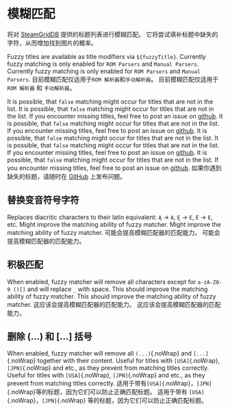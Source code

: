 # 模糊匹配

将对 [SteamGridDB](http://www.steamgriddb.com/) 提供的标题列表进行模糊匹配。 它将尝试填补标题中缺失的字符，从而增加找到图片的概率。

Fuzzy titles are available as title modifiers via `${fuzzyTitle}`. Currently fuzzy matching is only enabled for `ROM Parsers` and `Manual Parsers`. Currently fuzzy matching is only enabled for `ROM Parsers` and `Manual Parsers`. 目前模糊匹配仅适用于`ROM 解析器`和`手动解析器`。 目前模糊匹配仅适用于 `ROM 解析器` 和 `手动解析器`。

It is possible, that `false` matching might occur for titles that are not in the list. It is possible, that `false` matching might occur for titles that are not in the list. If you encounter missing titles, feel free to post an issue on [github](https://github.com/FrogTheFrog/steam-rom-manager/issues). It is possible, that `false` matching might occur for titles that are not in the list. If you encounter missing titles, feel free to post an issue on [github](https://github.com/FrogTheFrog/steam-rom-manager/issues). It is possible, that `false` matching might occur for titles that are not in the list. It is possible, that `false` matching might occur for titles that are not in the list. If you encounter missing titles, feel free to post an issue on [github](https://github.com/FrogTheFrog/steam-rom-manager/issues). It is possible, that `false` matching might occur for titles that are not in the list. If you encounter missing titles, feel free to post an issue on [github](https://github.com/FrogTheFrog/steam-rom-manager/issues). 如果你遇到缺失的标题，请随时在 [GitHub](https://github.com/FrogTheFrog/steam-rom-manager/issues) 上发布问题。

## 替换变音符号字符

Replaces diacritic characters to their latin equivalent: `Ą` -> `A`, `Ę` -> `E`, `Ė` -> `E`, etc. Might improve the matching ability of fuzzy matcher. Might improve the matching ability of fuzzy matcher. 可能会提高模糊匹配器的匹配能力。 可能会提高模糊匹配器的匹配能力。

## 积极匹配

When enabled, fuzzy matcher will remove all characters except for `a-zA-Z0-9 ()[]` and will replace `_` with space. This should improve the matching ability of fuzzy matcher. This should improve the matching ability of fuzzy matcher. 这应该会提高模糊匹配器的匹配能力。 这应该会提高模糊匹配器的匹配能力。

## 删除 (...) 和 [...] 括号

When enabled, fuzzy matcher will remove all `(...)`{.noWrap} and `[...]`{.noWrap} together with their content. Useful for titles with `[USA]`{.noWrap}, `[JPN]`{.noWrap} and etc., as they prevent from matching titles correctly. Useful for titles with `[USA]`{.noWrap}, `[JPN]`{.noWrap} and etc., as they prevent from matching titles correctly. 适用于带有`[USA]`{.noWrap}，`[JPN]`{.noWrap}等的标题，因为它们可以防止正确匹配标题。 适用于带有 `[USA]`{.noWrap}，`[JPN]`{.noWrap} 等的标题，因为它们可以防止正确匹配标题。
